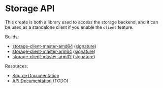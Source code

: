 # Storage API

This create is both a library used to access the storage backend, and it can be
used as a standalone client if you enable the `client` feature.

Builds:
- [storage-client-master-amd64][] ([signature][storage-client-master-amd64.sig])
- [storage-client-master-arm64][] ([signature][storage-client-master-arm64.sig])
- [storage-client-master-arm32][] ([signature][storage-client-master-arm32.sig])

Resources:
- [Source Documentation][rustdoc]
- [API Documentation][openapi] (TODO)

[storage-client-master-amd64]: https://fractalnetworks.gitlab.io/storage-api/storage-client-master-amd64
[storage-client-master-arm64]: https://fractalnetworks.gitlab.io/storage-api/storage-client-master-arm64
[storage-client-master-arm32]: https://fractalnetworks.gitlab.io/storage-api/storage-client-master-arm32

[storage-client-master-amd64.sig]: https://fractalnetworks.gitlab.io/storage-api/storage-client-master-amd64.sig
[storage-client-master-arm64.sig]: https://fractalnetworks.gitlab.io/storage-api/storage-client-master-arm64.sig
[storage-client-master-arm32.sig]: https://fractalnetworks.gitlab.io/storage-api/storage-client-master-arm32.sig

[rustdoc]: https://fractalnetworks.gitlab.io/storage-api/doc/storage_api
[openapi]: https://fractalnetworks.gitlab.io/storage-api/api
[registry]: https://gitlab.com/fractalnetworks/storage-api/container_registry

